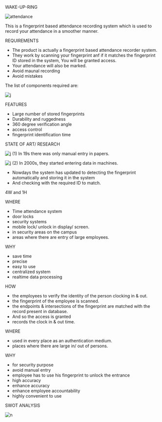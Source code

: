 WAKE-UP-RING
  
![attendance](https://user-images.githubusercontent.com/60978907/144264682-4990439e-10f6-497c-a92f-81e0a516c92f.jpg)

This is a fingerprint based attendance recording system which is used to record your attendance in a smoother manner.

REQUIREMENTS

  * The product is actually a fingerprint based attendance recorder system.
  * They work by scanning your fingerprint anf if it matches the fingerprint ID stored in the system, You will be granted access.
  * Your attendance will also be marked.
  * Avoid maunal recording
  * Avoid mistakes

The list of components required are:

![j](https://user-images.githubusercontent.com/60978907/144191786-0429001b-0d72-4a86-a124-68505adfd5d8.jpg)

FEATURES
 
 * Large number of stored fingerprints
 * Durability and ruggedness
 * 360 degree verification angle
 * access control
 * fingerprint identification time
 
STATE OF ART/ RESEARCH
  
   ![j (1)](https://user-images.githubusercontent.com/60978907/144207060-60d17e4a-5be0-4840-9f11-12c4d2f3a9ab.jpg)     In 19s there was only manual entry in papers.
  
   ![j (2)](https://user-images.githubusercontent.com/60978907/144232464-015d50d3-363a-49c9-be08-55742029b6d5.jpg)     In 2000s, they started entering data in machines.
   
   * Nowdays the system has updated to detecting the fingerprint automatically and storing it in the system 
   * And checking with the required ID to match.
  
4W and 1H 

WHERE
  * Time attendance system
  * door locks
  * security systems
  * mobile lock/ unlock in display/ screen.
  * in security areas on the campus
  * areas where there are entry of large employees.
  
WHY
  * save time
  * precise
  * easy to use
  * centralized system
  * realtime data processing
  
HOW
  * the employees to verify the identity of the person clocking in & out.
  * the fingerprint of the employee is scanned.
  * the endpoints & intersections of the fingerprint are matched with the record present in database.
  * And so the access is granted
  * records the clock in & out time.
  
WHERE
  * used in every place as an authentication medium.
  * places where there are large in/ out of persons.
  
WHY
  * for security purpose
  * avoid manual entry
  * employee has to use his fingerprint to unlock the entrance
  * high accuracy
  * enhance accuracy
  * enhance employee accountability
  * highly convenient to use
 
SWOT ANALYSIS

![n](https://user-images.githubusercontent.com/60978907/144264150-85d802df-bbaf-47df-84bc-91beb2106565.jpg)

